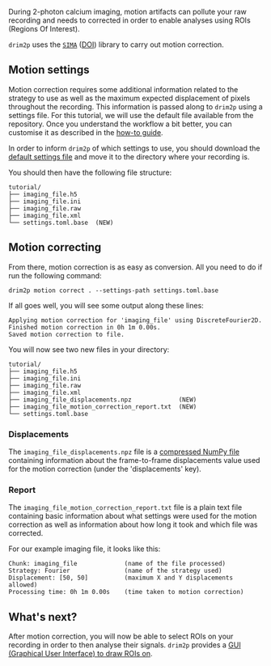 During 2-photon calcium imaging, motion artifacts can pollute your raw recording and needs to corrected in order to enable analyses using ROIs (Regions Of Interest).

`drim2p` uses the [`SIMA`](https://github.com/losonczylab/sima) ([DOI](https://doi.org/10.3389/fninf.2014.00080)) library to carry out motion correction.

## Motion settings

Motion correction requires some additional information related to the strategy to use as well as the maximum expected displacement of pixels throughout the recording. This information is passed along to `drim2p` using a settings file. For this tutorial, we will use the default file available from the repository. Once you understand the workflow a bit better, you can customise it as described in the [how-to guide]().

In order to inform `drim2p` of which settings to use, you should download the [default settings file](https://github.com/DuguidLab/drim2p/blob/main/resources/motion_correction/settings.toml.base) and move it to the directory where your recording is.

You should then have the following file structure:

```shell
tutorial/
├── imaging_file.h5
├── imaging_file.ini
├── imaging_file.raw
├── imaging_file.xml
└── settings.toml.base  (NEW)
```

## Motion correcting

From there, motion correction is as easy as conversion. All you need to do if run the following command:

```shell
drim2p motion correct . --settings-path settings.toml.base
```

If all goes well, you will see some output along these lines:

```text
Applying motion correction for 'imaging_file' using DiscreteFourier2D.
Finished motion correction in 0h 1m 0.00s.
Saved motion correction to file.
```

You will now see two new files in your directory:

```shell
tutorial/
├── imaging_file.h5
├── imaging_file.ini
├── imaging_file.raw
├── imaging_file.xml
├── imaging_file_displacements.npz             (NEW)
├── imaging_file_motion_correction_report.txt  (NEW)
└── settings.toml.base
```

### Displacements

The `imaging_file_displacements.npz` file is a [compressed NumPy file](https://numpy.org/devdocs/reference/routines.io.html#numpy-binary-files-npy-npz) containing information about the frame-to-frame displacements value used for the motion correction (under the 'displacements' key).


### Report

The `imaging_file_motion_correction_report.txt` file is a plain text file containing basic information about what settings were used for the motion correction as well as information about how long it took and which file was corrected.

For our example imaging file, it looks like this:

```text
Chunk: imaging_file             (name of the file processed)
Strategy: Fourier               (name of the strategy used)
Displacement: [50, 50]          (maximum X and Y displacements allowed)
Processing time: 0h 1m 0.00s    (time taken to motion correction)
```

## What's next?

After motion correction, you will now be able to select ROIs on your recording in order to then analyse their signals. `drim2p` provides a [GUI (Graphical User Interface) to draw ROIs on](roi-drawing.md).
